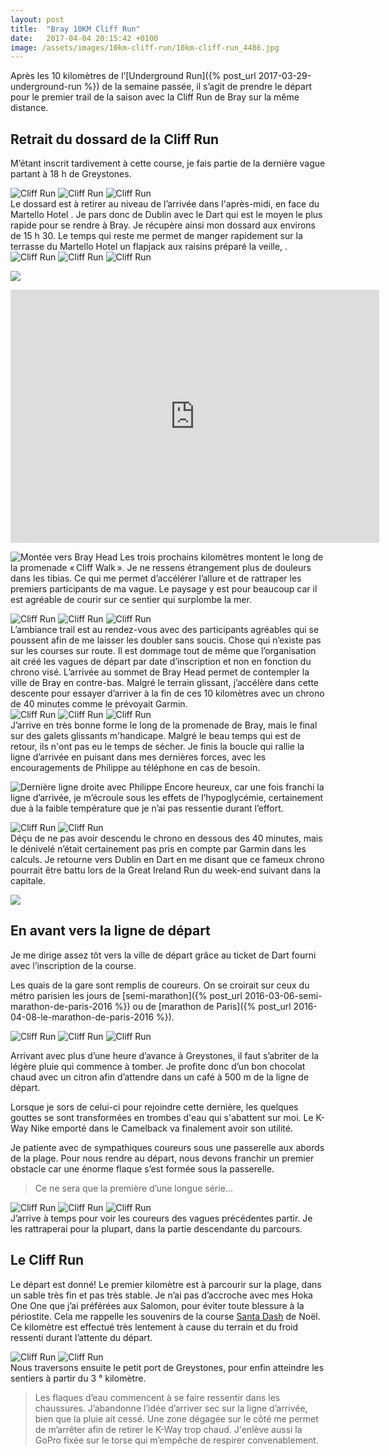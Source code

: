 ```yaml
---
layout: post
title:  "Bray 10KM Cliff Run"
date:   2017-04-04 20:15:42 +0100
image: /assets/images/10km-cliff-run/10km-cliff-run_4486.jpg
---
```

Après les 10 kilomètres de l’[Underground Run]({% post_url 2017-03-29-underground-run %}) de la semaine passée, il s’agit de prendre le départ pour le premier trail de la saison avec la Cliff Run de Bray sur la même distance.

## Retrait du dossard de la Cliff Run
M’étant inscrit tardivement à cette course, je fais partie de la dernière vague partant à 18 h de Greystones.
<div class="gallery-box">
  <div class="gallery">
<img src="/assets/images/10km-cliff-run/10km-cliff-run_4488.jpg" title="Ligne de Dart" alt="Cliff Run" >
<img src="/assets/images/10km-cliff-run/10km-cliff-run_4489.jpg" title="Station de Tara Street" alt="Cliff Run" >
<img src="/assets/images/10km-cliff-run/10km-cliff-run_4490.jpg" title="Les quais sous la pluie" alt="Cliff Run" >
</div>
</div>
Le dossard est à retirer au niveau de l’arrivée dans l'après-midi, en face du Martello Hotel . Je pars donc de Dublin avec le Dart qui est le moyen le plus rapide pour se rendre à Bray.
Je récupère ainsi mon dossard aux environs de 15 h 30. Le temps qui reste me permet de manger rapidement sur la terrasse du Martello Hotel un flapjack aux raisins préparé la veille, .
<div class="gallery-box">
  <div class="gallery">
<img src="/assets/images/10km-cliff-run/10km-cliff-run_4491.jpg" title="Bray Head au loin" alt="Cliff Run" >
<img src="/assets/images/10km-cliff-run/10km-cliff-run_4492.jpg" title="" alt="Cliff Run" >
<img src="/assets/images/10km-cliff-run/10km-cliff-run_4493.jpg" title="L'attente avec le match en cours à Dublin" alt="Cliff Run" >
</div>
</div>

![](/assets/images/10km-cliff-run/10km-cliff-run_4480.jpg)

<center><iframe height='405' width='590' frameborder='0' allowtransparency='true' scrolling='no' src='https://www.strava.com/activities/1140302117/embed/5521b6ec077aec9647ceaeb0728f6ba0f978b199'></iframe></center>

![Montée vers Bray Head](/assets/images/10km-cliff-run/10km-cliff-run_4486.jpg)
Les trois prochains kilomètres montent le long de la promenade « Cliff Walk ».
Je ne ressens étrangement plus de douleurs dans les tibias. Ce qui me permet d’accélérer l’allure et de rattraper les premiers participants de ma vague.
Le paysage y est pour beaucoup car il est agréable de courir sur ce sentier qui surplombe la mer.
<div class="gallery-box">
  <div class="gallery">
<img src="/assets/images/10km-cliff-run/10km-cliff-run_4497.jpg" title="Genêts Sauvages" alt="Cliff Run" >
<img src="/assets/images/10km-cliff-run/10km-cliff-run_4499.jpg" title="Une montée humide" alt="Cliff Run" >
<img src="/assets/images/10km-cliff-run/10km-cliff-run_4517.jpg" title="Mes flaques adorées" alt="Cliff Run" >
</div>
</div>
L’ambiance trail est au rendez-vous avec des participants agréables qui se poussent afin de me laisser les doubler sans soucis. Chose qui n’existe pas sur les courses sur route.
Il est dommage tout de même que l’organisation ait créé les vagues de départ par date d’inscription et non en fonction du chrono visé.
L’arrivée au sommet de Bray Head permet de contempler la ville de Bray en contre-bas.
Malgré le terrain glissant, j’accélère dans cette descente pour essayer d’arriver à la fin de ces 10 kilomètres avec un chrono de 40 minutes comme le prévoyait Garmin.
<div class="gallery-box">
  <div class="gallery">
<img src="/assets/images/10km-cliff-run/10km-cliff-run_4479.jpg" title="En quête de vitesse" alt="Cliff Run" >
<img src="/assets/images/10km-cliff-run/10km-cliff-run_4482.jpg" title="Descente de Bray Head" alt="Cliff Run" >
<img src="/assets/images/10km-cliff-run/10km-cliff-run_4485.jpg" title="" alt="Cliff Run" >
</div>
</div>
J’arrive en très bonne forme le long de la promenade de Bray, mais le final  sur des galets glissants m'handicape. Malgré le beau temps qui est de retour, ils n'ont pas eu le temps de sécher.
Je finis la boucle qui rallie la ligne d’arrivée en puisant dans mes dernières forces, avec les encouragements de Philippe au téléphone en cas de besoin.

![Dernière ligne droite avec Philippe](/assets/images/10km-cliff-run/10km-cliff-run_4481.jpg)
Encore heureux, car une fois franchi la ligne d’arrivée, je m’écroule sous les effets de l’hypoglycémie, certainement due à la faible température que je n’ai pas ressentie durant l’effort.
<div class="gallery-box">
  <div class="gallery">
<img src="/assets/images/10km-cliff-run/10km-cliff-run_4501.jpg" title="Plus sale qu'au départ" alt="Cliff Run" >
<img src="/assets/images/10km-cliff-run/10km-cliff-run_4511.jpg" title="Ligne d'arrivée" alt="Cliff Run" >
</div>
</div>
Déçu de ne pas avoir descendu le chrono en dessous des 40 minutes, mais le dénivelé n’était certainement pas pris en compte par Garmin dans les calculs.
Je retourne vers Dublin en Dart en me disant que ce fameux chrono pourrait être battu lors de la Great Ireland Run du week-end suivant dans la capitale.

![](/assets/images/10km-cliff-run/10km-cliff-run_4483.jpg)
## En avant vers la ligne de départ
Je me dirige assez tôt vers la ville de départ grâce au ticket de Dart fourni avec l’inscription de la course.

Les quais de la gare sont remplis de coureurs. On se croirait sur ceux du métro parisien les jours de [semi-marathon]({% post_url 2016-03-06-semi-marathon-de-paris-2016 %}) ou de [marathon de Paris]({% post_url 2016-04-08-le-marathon-de-paris-2016 %}).

<div class="gallery-box">
  <div class="gallery">
<img src="/assets/images/10km-cliff-run/10km-cliff-run_4478.jpg" title="" alt="Cliff Run" >
<img src="/assets/images/10km-cliff-run/10km-cliff-run_4484.jpg" title="Au se croirait à la station de métro de l'Étoile" alt="Cliff Run" >
<img src="/assets/images/10km-cliff-run/10km-cliff-run_4494.jpg" title="" alt="Cliff Run" >
</div>
</div>

Arrivant avec plus d’une heure d’avance à Greystones, il faut s’abriter de la légère pluie qui commence à tomber. Je profite donc d’un bon chocolat chaud avec un citron afin d’attendre dans un café à 500 m de la ligne de départ.

Lorsque je sors de celui-ci pour rejoindre cette dernière, les quelques gouttes se sont transformées en trombes d'eau qui s'abattent sur moi. Le K-Way Nike emporté dans le Camelback va finalement avoir son utilité.

Je patiente avec de sympathiques coureurs sous une passerelle aux abords de la plage.
Pour nous rendre au départ, nous devons franchir un premier obstacle car une énorme flaque s’est formée sous la passerelle.
> Ce ne sera que la première d’une longue série...
<div class="gallery-box">
  <div class="gallery">
<img src="/assets/images/10km-cliff-run/10km-cliff-run_4495.jpg" title="K-Way fort appréciable " alt="Cliff Run" >
<img src="/assets/images/10km-cliff-run/10km-cliff-run_4513.jpg" title="Départ de la vague précédente" alt="Cliff Run" >
<img src="/assets/images/10km-cliff-run/10km-cliff-run_4514.jpg" title="" alt="Cliff Run" >
</div>
</div>
J’arrive à temps pour voir les coureurs des vagues précédentes partir. Je les rattraperai pour la plupart, dans la partie descendante du parcours.

## Le Cliff Run
Le départ est donné! Le premier kilomètre est à parcourir sur la plage, dans un sable très fin et pas très stable. Je n’ai pas d’accroche avec mes Hoka One One que j’ai préférées aux Salomon, pour éviter toute blessure à la périostite. Cela me rappelle les souvenirs de la course [Santa Dash](https://www.strava.com/activities/793104915) de Noël. Ce kilomètre est effectué très lentement à cause du terrain et du froid ressenti durant l’attente du départ.
<div class="gallery-box">
  <div class="gallery">
<img src="/assets/images/10km-cliff-run/10km-cliff-run_4515.jpg" title="Traversée du port de Greystones" alt="Cliff Run" >
<img src="/assets/images/10km-cliff-run/10km-cliff-run_4516.jpg" title="Un départ difficile sur le sable " alt="Cliff Run" >
</div>
</div>
Nous traversons ensuite le petit port de Greystones, pour enfin atteindre les sentiers à partir du 3 ° kilomètre.

> Les flaques d’eau commencent à se faire ressentir dans les chaussures.
J’abandonne l’idée d’arriver sec sur la ligne d’arrivée, bien que la pluie ait cessé. Une zone dégagée sur le côté me permet de  m’arrêter afin de retirer le K-Way trop chaud. J'enlève aussi la GoPro fixée sur le torse qui m’empêche de respirer convenablement.

